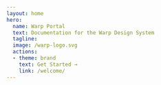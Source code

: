 ```yaml
---
layout: home
hero:
  name: Warp Portal
  text: Documentation for the Warp Design System
  tagline:
  image: /warp-logo.svg
  actions:
  - theme: brand
    text: Get Started →
    link: /welcome/
---
```

